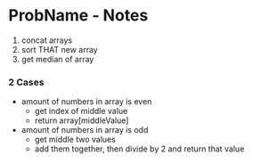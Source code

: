 # ProbName - Notes

1. concat arrays
2. sort THAT new array
3. get median of array

### 2 Cases

- amount of numbers in array is even
  - get index of middle value
  - return array[middleValue]
- amount of numbers in array is odd
  - get middle two values
  - add them together, then divide by 2 and return that value
